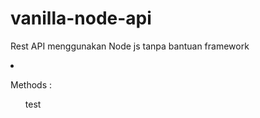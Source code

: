 # vanilla-node-api

Rest API menggunakan Node js tanpa bantuan framework

<li>
 <p>
 Methods : 
 </p>
 <ul>test</ul>
</li>
